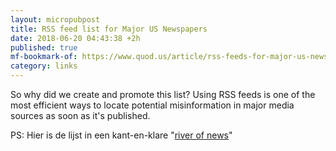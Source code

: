 ```yaml
---
layout: micropubpost
title: RSS feed list for Major US Newspapers
date: 2018-06-20 04:43:38 +2h
published: true
mf-bookmark-of: https://www.quod.us/article/rss-feeds-for-major-us-newspapers
category: links
---
```

So why did we create and promote this list? Using RSS feeds is one of the most efficient ways to locate potential misinformation in major media sources as soon as it's published. 

PS: Hier is de lijst in een kant-en-klare "[river of news](http://usa.newsriver.org/)"